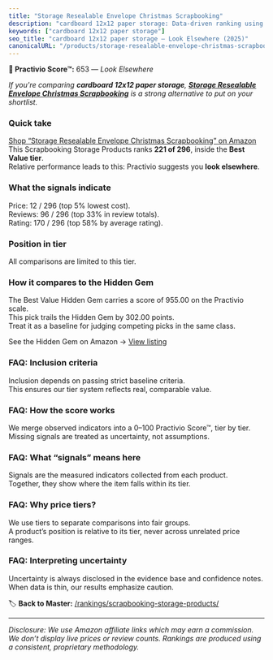 ```yaml
---
title: "Storage Resealable Envelope Christmas Scrapbooking"
description: "cardboard 12x12 paper storage: Data-driven ranking using the Practivio Score™. Positioned by quality, value, demand, findability, momentum."
keywords: ["cardboard 12x12 paper storage"]
seo_title: "cardboard 12x12 paper storage — Look Elsewhere (2025)"
canonicalURL: "/products/storage-resealable-envelope-christmas-scrapbooking-B096V399GH/"
---
```


**🚫 Practivio Score™:** 653 — _Look Elsewhere_


*If you're comparing **cardboard 12x12 paper storage**, **[Storage Resealable Envelope Christmas Scrapbooking](https://www.amazon.com/dp/B096V399GH?tag=practivio-20)** is a strong alternative to put on your shortlist.*
### Quick take
[Shop “Storage Resealable Envelope Christmas Scrapbooking” on Amazon](https://www.amazon.com/dp/B096V399GH?tag=practivio-20)
This Scrapbooking Storage Products ranks **221 of 296**, inside the **Best Value tier**.  
Relative performance leads to this: Practivio suggests you **look elsewhere**.

### What the signals indicate
Price: 12 / 296 (top 5% lowest cost).  
Reviews: 96 / 296 (top 33% in review totals).  
Rating: 170 / 296 (top 58% by average rating).  

### Position in tier
All comparisons are limited to this tier.

### How it compares to the Hidden Gem
The Best Value Hidden Gem carries a score of 955.00 on the Practivio scale.  
This pick trails the Hidden Gem by 302.00 points.  
Treat it as a baseline for judging competing picks in the same class.  

See the Hidden Gem on Amazon → [View listing](https://www.amazon.com/dp/B08C7PPTC3?tag=practivio-20)

### FAQ: Inclusion criteria
Inclusion depends on passing strict baseline criteria.  
This ensures our tier system reflects real, comparable value.

### FAQ: How the score works
We merge observed indicators into a 0–100 Practivio Score™, tier by tier.  
Missing signals are treated as uncertainty, not assumptions.

### FAQ: What “signals” means here
Signals are the measured indicators collected from each product.  
Together, they show where the item falls within its tier.

### FAQ: Why price tiers?
We use tiers to separate comparisons into fair groups.  
A product’s position is relative to its tier, never across unrelated price ranges.

### FAQ: Interpreting uncertainty
Uncertainty is always disclosed in the evidence base and confidence notes.  
When data is thin, our results emphasize caution.


🏷️ **Back to Master:** [/rankings/scrapbooking-storage-products/](/rankings/scrapbooking-storage-products/)

---
_Disclosure: We use Amazon affiliate links which may earn a commission. We don’t display live prices or review counts. Rankings are produced using a consistent, proprietary methodology._
